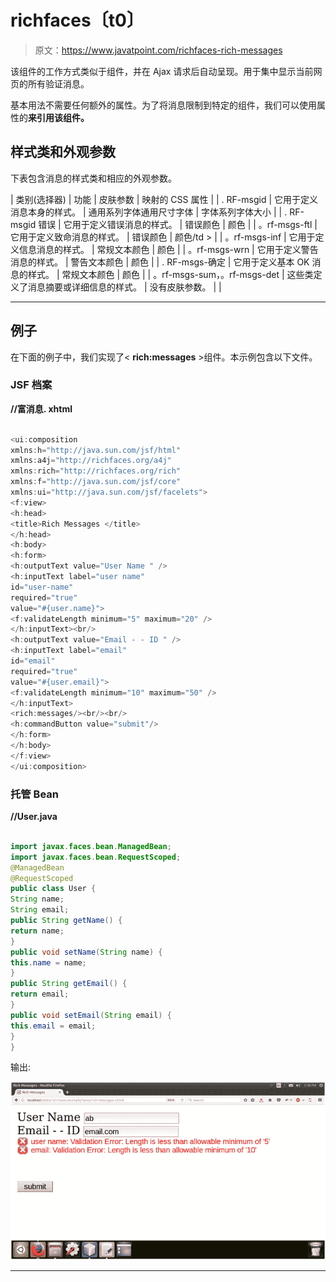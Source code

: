 # richfaces〔t0〕

> 原文：<https://www.javatpoint.com/richfaces-rich-messages>

该组件的工作方式类似于<message>组件，并在 Ajax 请求后自动呈现。用于集中显示当前网页的所有验证消息。</message>

基本用法不需要任何额外的属性。为了将消息限制到特定的组件，我们可以使用属性的**来引用该组件。**

## 样式类和外观参数

下表包含消息的样式类和相应的外观参数。

| 类别(选择器) | 功能 | 皮肤参数 | 映射的 CSS 属性 |
| . RF-msgid | 它用于定义消息本身的样式。 | 通用系列字体通用尺寸字体 | 字体系列字体大小 |
| . RF-msgid 错误 | 它用于定义错误消息的样式。 | 错误颜色 | 颜色 |
| 。rf-msgs-ftl | 它用于定义致命消息的样式。 | 错误颜色 | 颜色/td > |
| 。rf-msgs-inf | 它用于定义信息消息的样式。 | 常规文本颜色 | 颜色 |
| 。rf-msgs-wrn | 它用于定义警告消息的样式。 | 警告文本颜色 | 颜色 |
| . RF-msgs-确定 | 它用于定义基本 OK 消息的样式。 | 常规文本颜色 | 颜色 |
| 。rf-msgs-sum，。rf-msgs-det | 这些类定义了消息摘要或详细信息的样式。 | 没有皮肤参数。 |  |

* * *

## 例子

在下面的例子中，我们实现了< **rich:messages** >组件。本示例包含以下文件。

### JSF 档案

**//富消息. xhtml**

```java

<ui:composition 
xmlns:h="http://java.sun.com/jsf/html"
xmlns:a4j="http://richfaces.org/a4j"
xmlns:rich="http://richfaces.org/rich"
xmlns:f="http://java.sun.com/jsf/core"
xmlns:ui="http://java.sun.com/jsf/facelets">
<f:view>
<h:head>
<title>Rich Messages </title>
</h:head>
<h:body>
<h:form>
<h:outputText value="User Name " />
<h:inputText label="user name"
id="user-name"
required="true"
value="#{user.name}">
<f:validateLength minimum="5" maximum="20" />
</h:inputText><br/>
<h:outputText value="Email - - ID " />
<h:inputText label="email"
id="email"
required="true"
value="#{user.email}">
<f:validateLength minimum="10" maximum="50" />
</h:inputText>
<rich:messages/><br/><br/>
<h:commandButton value="submit"/>
</h:form>
</h:body>
</f:view>
</ui:composition>

```

### 托管 Bean

**//User.java**

```java

import javax.faces.bean.ManagedBean;
import javax.faces.bean.RequestScoped;
@ManagedBean
@RequestScoped
public class User {
String name;
String email;
public String getName() {
return name;
}
public void setName(String name) {
this.name = name;
}
public String getEmail() {
return email;
}
public void setEmail(String email) {
this.email = email;
}
}

```

输出:

![RichFaces Messages 1](img/8e3d5f3468eb599892dd8eef939e3f71.png)

* * *